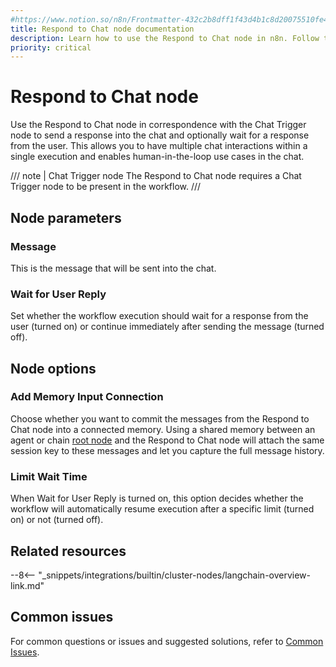 ```yaml
---
#https://www.notion.so/n8n/Frontmatter-432c2b8dff1f43d4b1c8d20075510fe4
title: Respond to Chat node documentation
description: Learn how to use the Respond to Chat node in n8n. Follow technical documentation to integrate the Respond to Chat node into your workflows.
priority: critical
---
```


# Respond to Chat node

Use the Respond to Chat node in correspondence with the Chat Trigger node to send a response into the chat and optionally wait for a response from the user. This allows you to have multiple chat interactions within a single execution and enables human-in-the-loop use cases in the chat.

/// note | Chat Trigger node
The Respond to Chat node requires a Chat Trigger node to be present in the workflow.
///

## Node parameters

### Message

This is the message that will be sent into the chat.

### Wait for User Reply

Set whether the workflow execution should wait for a response from the user (turned on) or continue immediately after sending the message (turned off).

## Node options

### Add Memory Input Connection

Choose whether you want to commit the messages from the Respond to Chat node into a connected memory. Using a shared memory between an agent or chain [root node](/integrations/builtin/cluster-nodes/root-nodes/index.md) and the Respond to Chat node will attach the same session key to these messages and let you capture the full message history.

### Limit Wait Time

When Wait for User Reply is turned on, this option decides whether the workflow will automatically resume execution after a specific limit (turned on) or not (turned off).

## Related resources

--8<-- "_snippets/integrations/builtin/cluster-nodes/langchain-overview-link.md"

## Common issues

For common questions or issues and suggested solutions, refer to [Common Issues](/integrations/builtin/core-nodes/n8n-nodes-langchain.chattrigger/common-issues.md).
